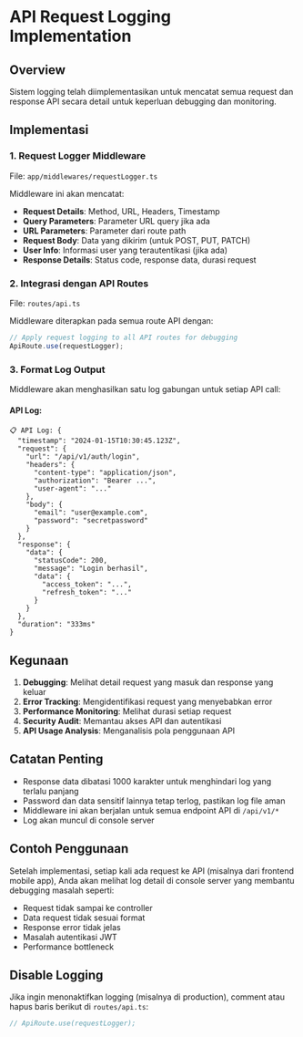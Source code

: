 # API Request Logging Implementation

## Overview
Sistem logging telah diimplementasikan untuk mencatat semua request dan response API secara detail untuk keperluan debugging dan monitoring.

## Implementasi

### 1. Request Logger Middleware
File: `app/middlewares/requestLogger.ts`

Middleware ini akan mencatat:
- **Request Details**: Method, URL, Headers, Timestamp
- **Query Parameters**: Parameter URL query jika ada
- **URL Parameters**: Parameter dari route path
- **Request Body**: Data yang dikirim (untuk POST, PUT, PATCH)
- **User Info**: Informasi user yang terautentikasi (jika ada)
- **Response Details**: Status code, response data, durasi request

### 2. Integrasi dengan API Routes
File: `routes/api.ts`

Middleware diterapkan pada semua route API dengan:
```typescript
// Apply request logging to all API routes for debugging
ApiRoute.use(requestLogger);
```

### 3. Format Log Output

Middleware akan menghasilkan satu log gabungan untuk setiap API call:

#### API Log:
```
📋 API Log: {
  "timestamp": "2024-01-15T10:30:45.123Z",
  "request": {
    "url": "/api/v1/auth/login",
    "headers": {
      "content-type": "application/json",
      "authorization": "Bearer ...",
      "user-agent": "..."
    },
    "body": {
      "email": "user@example.com",
      "password": "secretpassword"
    }
  },
  "response": {
    "data": {
      "statusCode": 200,
      "message": "Login berhasil",
      "data": {
        "access_token": "...",
        "refresh_token": "..."
      }
    }
  },
  "duration": "333ms"
}
```

## Kegunaan

1. **Debugging**: Melihat detail request yang masuk dan response yang keluar
2. **Error Tracking**: Mengidentifikasi request yang menyebabkan error
3. **Performance Monitoring**: Melihat durasi setiap request
4. **Security Audit**: Memantau akses API dan autentikasi
5. **API Usage Analysis**: Menganalisis pola penggunaan API

## Catatan Penting

- Response data dibatasi 1000 karakter untuk menghindari log yang terlalu panjang
- Password dan data sensitif lainnya tetap terlog, pastikan log file aman
- Middleware ini akan berjalan untuk semua endpoint API di `/api/v1/*`
- Log akan muncul di console server

## Contoh Penggunaan

Setelah implementasi, setiap kali ada request ke API (misalnya dari frontend mobile app), Anda akan melihat log detail di console server yang membantu debugging masalah seperti:

- Request tidak sampai ke controller
- Data request tidak sesuai format
- Response error tidak jelas
- Masalah autentikasi JWT
- Performance bottleneck

## Disable Logging

Jika ingin menonaktifkan logging (misalnya di production), comment atau hapus baris berikut di `routes/api.ts`:

```typescript
// ApiRoute.use(requestLogger);
```